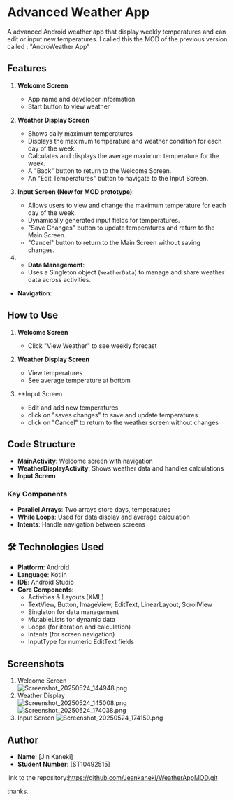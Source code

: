 # Advanced Weather App

A advanced Android weather app that display weekly temperatures and can edit or input new temperatures. I called this the MOD of the previous version called : "AndroWeather App"

## Features
1. **Welcome Screen**
    - App name and developer information
    - Start button to view weather

2. **Weather Display Screen**
    - Shows daily maximum temperatures 
    - Displays the maximum temperature and weather condition for each day of the week. 
    - Calculates and displays the average maximum temperature for the week. 
    - A "Back" button to return to the Welcome Screen. 
    - An "Edit Temperatures" button to navigate to the Input Screen.
   

3. **Input Screen (New for MOD prototype)**:
    - Allows users to view and change the maximum temperature for each day of the week.
    - Dynamically generated input fields for temperatures.
    - "Save Changes" button to update temperatures and return to the Main Screen.
    - "Cancel" button to return to the Main Screen without saving changes.

4. * **Data Management**:
   - Uses a Singleton object (`WeatherData`) to manage and share weather data across activities.


* **Navigation**:
## How to Use
1. **Welcome Screen**
    - Click "View Weather" to see weekly forecast

2. **Weather Display Screen**
    - View temperatures
    - See average temperature at bottom

3. **Input Screen
    - Edit and add new temperatures
    - click on "saves changes" to save and update temperatures
    - click on "Cancel" to return to the weather screen without changes

## Code Structure
- **MainActivity**: Welcome screen with navigation
- **WeatherDisplayActivity**: Shows weather data and handles calculations
- **Input Screen**

### Key Components
- **Parallel Arrays**: Two arrays store days, temperatures
- **While Loops**: Used for data display and average calculation
- **Intents**: Handle navigation between screens

## 🛠️ Technologies Used

* **Platform**: Android
* **Language**: Kotlin
* **IDE**: Android Studio
* **Core Components**:
   * Activities & Layouts (XML)
   * TextView, Button, ImageView, EditText, LinearLayout, ScrollView
   * Singleton for data management
   * MutableLists for dynamic data
   * Loops (for iteration and calculation)
   * Intents (for screen navigation)
   * InputType for numeric EditText fields

## Screenshots
1. Welcome Screen  
   ![Screenshot_20250524_144948.png](Screenshot_20250524_144948.png)
2. Weather Display  
   ![Screenshot_20250524_145008.png](Screenshot_20250524_145008.png)
   ![Screenshot_20250524_174038.png](Screenshot_20250524_174038.png)
3. Input Screen
   ![Screenshot_20250524_174150.png](Screenshot_20250524_174150.png)

##  Author

* **Name**: [Jin Kaneki]
* **Student Number**: [ST10492515]

link to the repository:https://github.com/Jeankaneki/WeatherAppMOD.git

thanks.
